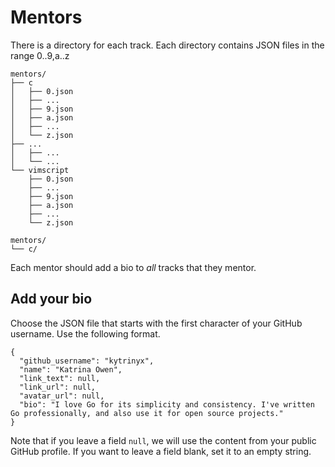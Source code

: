 # Mentors

There is a directory for each track.
Each directory contains JSON files in the range 0..9,a..z

    mentors/
    ├── c
    │   ├── 0.json
    │   ├── ...
    │   ├── 9.json
    │   ├── a.json
    │   ├── ...
    │   └── z.json
    ├── ...
    │   ├── ...
    │   └── ...
    └── vimscript
        ├── 0.json
        ├── ...
        ├── 9.json
        ├── a.json
        ├── ...
        └── z.json

    mentors/
    └── c/

Each mentor should add a bio to _all_ tracks that they mentor.

## Add your bio
Choose the JSON file that starts with the first character of your GitHub username.
Use the following format.

    {
      "github_username": "kytrinyx",
      "name": "Katrina Owen",
      "link_text": null,
      "link_url": null,
      "avatar_url": null,
      "bio": "I love Go for its simplicity and consistency. I've written Go professionally, and also use it for open source projects."
    }

Note that if you leave a field `null`, we will use the content from your public GitHub profile.
If you want to leave a field blank, set it to an empty string.
